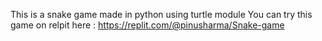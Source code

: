 This is a snake game made in python using turtle module 
You can try this game on relpit here : https://replit.com/@pinusharma/Snake-game
